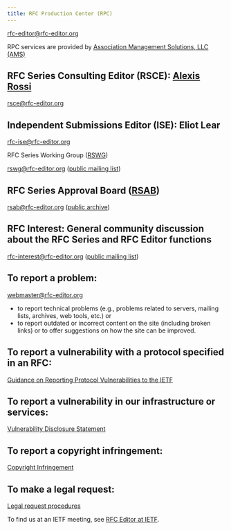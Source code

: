 ```yaml
---
title: RFC Production Center (RPC)
---
```


[rfc-editor@rfc-editor.org](mailto:rfc-editor@rfc-editor.org)

RPC services are provided by [Association Management Solutions, LLC (AMS)](http://amsl.com)

## RFC Series Consulting Editor (RSCE): [Alexis Rossi](http://www.alexisrossi.com/)

[rsce@rfc-editor.org](mailto:rcse@rfc-editor.org)

## Independent Submissions Editor (ISE): Eliot Lear

[rfc-ise@rfc-editor.org](mailto:rfc-ise@rfc-editor.org)

RFC Series Working Group ([RSWG](https://datatracker.ietf.org/group/rswg/about/))

[rswg@rfc-editor.org](mailto:rswg@rfc-editor.org) ([public mailing list](//mailman.rfc-editor.org/mailman/listinfo/rswg))

## RFC Series Approval Board ([RSAB](https://datatracker.ietf.org/group/rsab/about/))

[rsab@rfc-editor.org](mailto:rsab@rfc-editor.org) ([public archive](//mailman.rfc-editor.org/mailman/listinfo/rsab))

## RFC Interest: General community discussion about the RFC Series and RFC Editor functions

[rfc-interest@rfc-editor.org](mailto:rfc-interest@rfc-editor.org) ([public mailing list](//mailman.rfc-editor.org/mailman/listinfo/rfc-interest))

## To report a problem:

[webmaster@rfc-editor.org](mailto:webmaster@rfc-editor.org)

- to report technical problems (e.g., problems related to servers, mailing lists, archives, web tools, etc.) or</li>
- to report outdated or incorrect content on the site (including broken links) or to offer suggestions on how the site can be improved.</li>

## To report a vulnerability with a protocol specified in an RFC:

[Guidance on Reporting Protocol Vulnerabilities to the IETF](https://www.ietf.org/standards/rfcs/vulnerabilities/)

## To report a vulnerability in our infrastructure or services:

[Vulnerability Disclosure Statement](//www.ietf.org/about/administration/policies-procedures/vulnerability-disclosure/)

## To report a copyright infringement:

[Copyright Infringement](/report-a-copyright-infringement/)

## To make a legal request:

[Legal request procedures](https://www.ietf.org/administration/legal-request-procedures/)

To find us at an IETF meeting, see [RFC Editor at IETF](/contact/at-ietf/).
